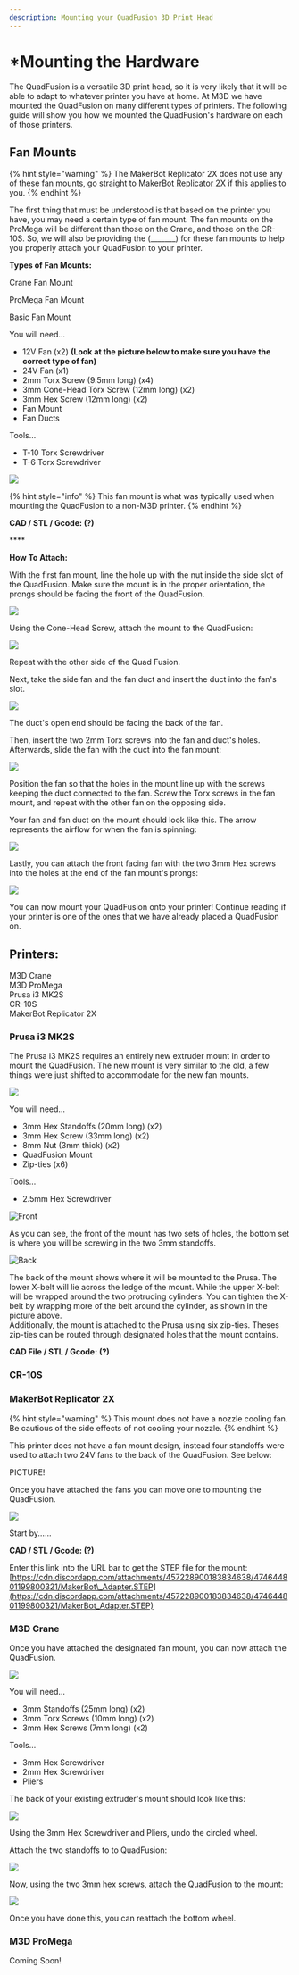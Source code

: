 ```yaml
---
description: Mounting your QuadFusion 3D Print Head
---
```


# \*Mounting the Hardware

The QuadFusion is a versatile 3D print head, so it is very likely that it will be able to adapt to whatever printer you have at home. At M3D we have mounted the QuadFusion on many different types of printers. The following guide will show you how we mounted the QuadFusion's hardware on each of those printers. 

## Fan Mounts

{% hint style="warning" %}
The MakerBot Replicator 2X does not use any of these fan mounts, go straight to [MakerBot Replicator 2X](network-setup.md#makerbot-replicator-2x) if this applies to you.
{% endhint %}

The first thing that must be understood is that based on the printer you have, you may need a certain type of fan mount. The fan mounts on the ProMega will be different than those on the Crane, and those on the CR-10S. So, we will also be providing the \(\_\_\_\_\_\_\_\) for these fan mounts to help you properly attach your QuadFusion to your printer.

**Types of Fan Mounts:**

Crane Fan Mount



ProMega Fan Mount



Basic Fan Mount

You will need...  
- 12V Fan \(x2\) **\(Look at the picture below to make sure you have the correct type of fan\)**  
- 24V Fan \(x1\)  
- 2mm Torx Screw \(9.5mm long\) \(x4\)  
- 3mm Cone-Head Torx Screw \(12mm long\) \(x2\)  
- 3mm Hex Screw \(12mm long\) \(x2\)  
- Fan Mount  
- Fan Ducts 

Tools...  
- T-10 Torx Screwdriver  
- T-6 Torx Screwdriver

![](../.gitbook/assets/image%20%2836%29.png)

{% hint style="info" %}
This fan mount is what was typically used when mounting the QuadFusion to a non-M3D printer. 
{% endhint %}

**CAD / STL / Gcode: \(?\)**

\*\*\*\*

**How To Attach:**

With the first fan mount, line the hole up with the nut inside the side slot of the QuadFusion. Make sure the mount is in the proper orientation, the prongs should be facing the front of the QuadFusion.

![](../.gitbook/assets/image%20%2847%29.png)

Using the Cone-Head Screw, attach the mount to the QuadFusion:

![](../.gitbook/assets/image%20%2860%29.png)

Repeat with the other side of the Quad Fusion.

Next, take the side fan and the fan duct and insert the duct into the fan's slot. 

![](../.gitbook/assets/image%20%2826%29.png)

The duct's open end should be facing the back of the fan.  

Then, insert the two 2mm Torx screws into the fan and duct's holes. Afterwards, slide the fan with the duct into the fan mount:

![](../.gitbook/assets/image%20%2856%29.png)

Position the fan so that the holes in the mount line up with the screws keeping the duct connected to the fan. Screw the Torx screws in the fan mount, and repeat with the other fan on the opposing side. 

Your fan and fan duct on the mount should look like this. The arrow represents the airflow for when the fan is spinning:

![](../.gitbook/assets/image%20%284%29.png)

Lastly, you can attach the front facing fan with the two 3mm Hex screws into the holes at the end of the fan mount's prongs:



![](../.gitbook/assets/image%20%2821%29.png)

You can now mount your QuadFusion onto your printer! Continue reading if your printer is one of the ones that we have already placed a QuadFusion on.

## Printers:

M3D Crane  
M3D ProMega  
Prusa i3 MK2S  
CR-10S  
MakerBot Replicator 2X



### Prusa i3 MK2S

The Prusa i3 MK2S requires an entirely new extruder mount in order to mount the QuadFusion. The new mount is very similar to the old, a few things were just shifted to accommodate for the new fan mounts.

![](../.gitbook/assets/img_1390.jpg)

You will need...  
- 3mm Hex Standoffs \(20mm long\) \(x2\)  
- 3mm Hex Screw \(33mm long\) \(x2\)  
- 8mm Nut \(3mm thick\) \(x2\)  
- QuadFusion Mount  
- Zip-ties \(x6\)

Tools...  
- 2.5mm Hex Screwdriver

![Front](../.gitbook/assets/image%20%2857%29.png)

As you can see, the front of the mount has two sets of holes, the bottom set is where you will be screwing in the two 3mm standoffs.

![Back](../.gitbook/assets/image%20%2820%29.png)

The back of the mount shows where it will be mounted to the Prusa. The lower X-belt will lie across the ledge of the mount. While the upper X-belt will be wrapped around the two protruding cylinders. You can tighten the X-belt by wrapping more of the belt around the cylinder, as shown in the picture above.   
Additionally, the mount is attached to the Prusa using six zip-ties. Theses zip-ties can be routed through designated holes that the mount contains. 

**CAD File / STL / Gcode: \(?\)**



### CR-10S













### MakerBot Replicator 2X

{% hint style="warning" %}
This mount does not have a nozzle cooling fan. Be cautious of the side effects of not cooling your nozzle.
{% endhint %}

This printer does not have a fan mount design, instead four standoffs were used to attach two 24V fans to the back of the QuadFusion. See below:

PICTURE!

Once you have attached the fans you can move one to mounting the QuadFusion. 

![](../.gitbook/assets/image%20%2832%29.png)

Start by......



**CAD / STL / Gcode: \(?\)**

Enter this link into the URL bar to get the STEP file for the mount:  
[https://cdn.discordapp.com/attachments/457228900183834638/474644801199800321/MakerBot\_Adapter.STEP](https://cdn.discordapp.com/attachments/457228900183834638/474644801199800321/MakerBot_Adapter.STEP) 

### M3D Crane

Once you have attached the designated fan mount, you can now attach the QuadFusion. 

![](../.gitbook/assets/image%20%2848%29.png)

You will need...  
- 3mm Standoffs \(25mm long\) \(x2\)  
- 3mm Torx Screws \(10mm long\) \(x2\)  
- 3mm Hex Screws \(7mm long\) \(x2\)

Tools...  
- 3mm Hex Screwdriver  
- 2mm Hex Screwdriver  
- Pliers

The back of your existing extruder's mount should look like this:

![](../.gitbook/assets/image%20%2846%29.png)

Using the 3mm Hex Screwdriver and Pliers, undo the circled wheel.

Attach the two standoffs to to QuadFusion:

![](../.gitbook/assets/image%20%2850%29.png)

Now, using the two 3mm hex screws, attach the QuadFusion to the mount:

![](../.gitbook/assets/image%20%2833%29.png)

Once you have done this, you can reattach the bottom wheel.

### M3D ProMega

Coming Soon!

